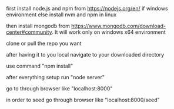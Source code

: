 first install node.js and npm from https://nodejs.org/en/ if windows environment else install nvm and npm in linux

then install mongodb from https://www.mongodb.com/download-center#community. It will work only on windows x64 environment

clone or pull the repo you want

after having it to you local navigate to your downloaded directory

use command "npm install"

after everything setup run "node server"

go to through browser like "localhost:8000"

in order to seed go through browser like "localhost:8000/seed"
